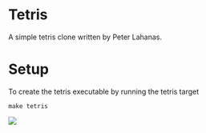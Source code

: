 # Tetris
A simple tetris clone written by Peter Lahanas. 

# Setup
To create the tetris executable by running the tetris target

```make tetris```

![](./Tetris/imgs/base.png)
